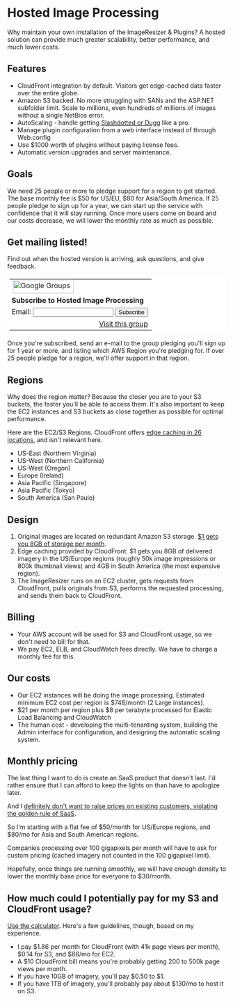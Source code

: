 
# Hosted Image Processing

Why maintain your own installation of the ImageResizer & Plugins? A hosted solution can provide much greater scalability, better performance, and much lower costs. 

## Features

* CloudFront integration by default. Visitors get edge-cached data faster over the entire globe.
* Amazon S3 backed. No more struggling with SANs and the ASP.NET subfolder limit. Scale to millions, even hundreds of millions of images without a single NetBios error. 
* AutoScaling - handle getting [Slashdotted or Dugg](http://en.wikipedia.org/wiki/Slashdot_effect) like a pro.
* Manage plugin configuration from a web interface instead of through Web.config
* Use $1000 worth of plugins without paying license fees.
* Automatic version upgrades and server maintenance.

## Goals 

We need 25 people or more to pledge support for a region to get started. The base monthly fee is $50 for US/EU, $80 for Asia/South America. If 25 people pledge to sign up for a year, we can start up the service with confidence that it will stay running. Once more users come on board and our costs decrease, we will lower the monthly rate as much as possible.

## Get mailing listed!

Find out when the hosted version is arriving, ask questions, and give feedback.

<table border=0 style="background-color: #fff; padding: 5px;" cellspacing=0>
  <tr><td>
  <img src="http://groups.google.com/intl/en/images/logos/groups_logo_sm.gif"
         height=30 width=140 alt="Google Groups">
  </td></tr>
  <tr><td style="padding-left: 5px">
  <b>Subscribe to Hosted Image Processing</b>
  </td></tr>
  <form action="http://groups.google.com/group/hosted-imageresizing/boxsubscribe">
  <tr><td style="padding-left: 5px;">
  Email: <input type=text name=email>
  <input type=submit name="sub" value="Subscribe">
  </td></tr>
</form>
<tr><td align=right>
  <a href="http://groups.google.com/group/hosted-imageresizing">Visit this group</a>
</td></tr>
</table>

Once you're subscribed, send an e-mail to the group pledging you'll sign up for 1 year or more, and listing which AWS Region you're pledging for. If over 25 people pledge for a region, we'll offer support in that region.

## Regions

Why does the region matter? Because the closer you are to your S3 buckets, the faster you'll be able to access them. It's also important to keep the EC2 instances and S3 buckets as close together as possible for optimal performance.

Here are the EC2/S3 Regions. CloudFront offers [edge caching in 26 locations](http://aws.amazon.com/cloudfront/#details), and isn't relevant here.

* US-East (Northern Virginia)
* US-West (Northern California)
* US-West (Oregon)
* Europe (Ireland)
* Asia Pacific (Singapore)
* Asia Pacific (Tokyo)
* South America (San Paulo)

## Design

1. Original images are located on redundant Amazon S3 storage. [$1 gets you 8GB of storage per month](http://aws.amazon.com/s3/). 
2. Edge caching provided by CloudFront. $1 gets you 8GB of delivered imagery in the US/Europe regions (roughly 50k image impressions or 800k thumbnail views) and 4GB in South America (the most expensive region).
3. The ImageResizer runs on an EC2 cluster, gets requests from CloudFront, pulls originals from S3, performs the requested processing, and sends them back to CloudFront. 

## Billing

* Your AWS account will be used for S3 and CloudFront usage, so we don't need to bill for that. 
* We pay EC2, ELB, and CloudWatch fees directly. We have to charge a monthly fee for this.

## Our costs

* Our EC2 instances will be doing the image processing. Estimated minimum EC2 cost per region is $748/month (2 Large instances).
* $21 per month per region plus $8 per terabyte processed for Elastic Load Balancing and CloudWatch
* The human cost - developing the multi-tenanting system, building the Admin interface for configuration, and designing the automatic scaling system. 

## Monthly pricing

The last thing I want to do is create an SaaS product that doesn't last. I'd rather ensure that I can afford to keep the lights on than have to apologize later.

And I [definitely don't want to raise prices on existing customers, violating the golden rule of SaaS](http://www.uservoice.com/blog/index.php/entries/vendor-leave-those-customers-alone/?utm_campaign=directmail&utm_medium=email&utm_source=basic_plan_free).

So I'm starting with a flat fee of $50/month for US/Europe regions, and $80/mo for Asia and South American regions.

Companies processing over 100 gigapixels per month will have to ask for custom pricing (cached imagery not counted in the 100 gigapixel limit). 

Hopefully, once things are running smoothly, we will have enough density to lower the monthly base price for everyone to $30/month. 

## How much could I potentially pay for my S3 and CloudFront usage?

[Use the calculator](http://calculator.s3.amazonaws.com/calc5.html). Here's a few guidelines, though, based on my experience.

* I pay $1.86 per month for CloudFront (with 41k page views per month), $0.14 for S3, and $88/mo for EC2. 
* A $10 CloudFront bill means you're probably getting 200 to 500k page views per month.
* If you have 10GB of imagery, you'll pay $0.50 to $1.
* If you have 1TB of imagery, you'll probably pay about $130/mo to host it on S3.